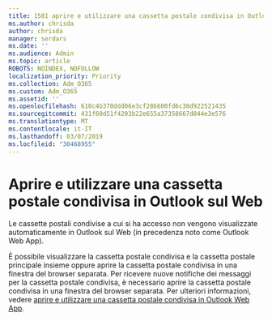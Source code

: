 ```yaml
---
title: 1581 aprire e utilizzare una cassetta postale condivisa in Outlook sul Web
ms.author: chrisda
author: chrisda
manager: serdars
ms.date: ''
ms.audience: Admin
ms.topic: article
ROBOTS: NOINDEX, NOFOLLOW
localization_priority: Priority
ms.collection: Adm_O365
ms.custom: Adm_O365
ms.assetid: ''
ms.openlocfilehash: 610c4b370ddd06e3cf286600fd6c38d922521435
ms.sourcegitcommit: 431f60d51f4203b22e655a37358667d844e3e576
ms.translationtype: MT
ms.contentlocale: it-IT
ms.lasthandoff: 03/07/2019
ms.locfileid: "30468955"
---
```

# <a name="open-and-use-a-shared-mailbox-in-outlook-on-the-web"></a>Aprire e utilizzare una cassetta postale condivisa in Outlook sul Web

Le cassette postali condivise a cui si ha accesso non vengono visualizzate automaticamente in Outlook sul Web (in precedenza noto come Outlook Web App).

È possibile visualizzare la cassetta postale condivisa e la cassetta postale principale insieme oppure aprire la cassetta postale condivisa in una finestra del browser separata. Per ricevere nuove notifiche dei messaggi per la cassetta postale condivisa, è necessario aprire la cassetta postale condivisa in una finestra del browser separata. Per ulteriori informazioni, vedere [aprire e utilizzare una cassetta postale condivisa in Outlook Web App](https://support.office.com/article/BC127866-42BE-4DE7-92AE-1EF2F787FD5C).